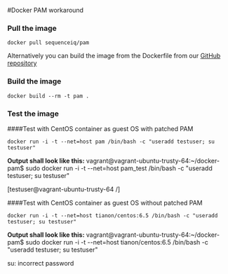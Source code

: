 #Docker PAM workaround

### Pull the image

```
docker pull sequenceiq/pam
```


Alternatively you can build the image from the Dockerfile from our [GitHub repository](https://github.com/sequenceiq/docker-pam)

### Build the image

```
docker build --rm -t pam .
```

### Test the image

####Test with CentOS container as guest OS with patched PAM 

```
docker run -i -t --net=host pam /bin/bash -c "useradd testuser; su testuser"
```
**Output shall look like this:**
vagrant@vagrant-ubuntu-trusty-64:~/docker-pam$ sudo docker run -i -t --net=host pam_test /bin/bash -c "useradd testuser; su testuser"

[testuser@vagrant-ubuntu-trusty-64 /]


####Test with CentOS container as guest OS without patched PAM 

```
docker run -i -t --net=host tianon/centos:6.5 /bin/bash -c "useradd testuser; su testuser"
```
**Output shall look like this:**
vagrant@vagrant-ubuntu-trusty-64:~/docker-pam$ sudo docker run -i -t --net=host tianon/centos:6.5 /bin/bash -c "useradd testuser; su testuser"

su: incorrect password
